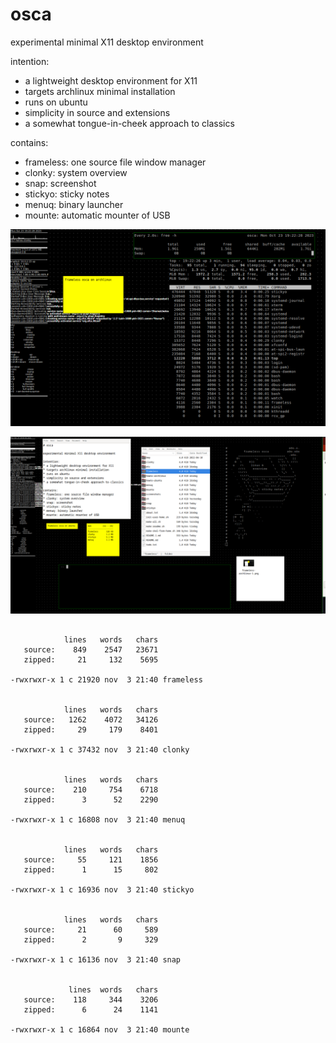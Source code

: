 # osca

experimental minimal X11 desktop environment

intention:
* a lightweight desktop environment for X11
* targets archlinux minimal installation
* runs on ubuntu
* simplicity in source and extensions
* a somewhat tongue-in-cheek approach to classics

contains:
* frameless: one source file window manager
* clonky: system overview
* snap: screenshot
* stickyo: sticky notes
* menuq: binary launcher
* mounte: automatic mounter of USB


![screenshot 1](screenshots/frameless-archlinux-1.png)


![screenshot 2](screenshots/frameless-ubuntu-1.png)


```

            lines   words   chars
   source:    849    2547   23671
   zipped:     21     132    5695

-rwxrwxr-x 1 c 21920 nov  3 21:40 frameless


            lines   words   chars
   source:   1262    4072   34126
   zipped:     29     179    8401

-rwxrwxr-x 1 c 37432 nov  3 21:40 clonky


            lines   words   chars
   source:    210     754    6718
   zipped:      3      52    2290

-rwxrwxr-x 1 c 16808 nov  3 21:40 menuq


            lines   words   chars
   source:     55     121    1856
   zipped:      1      15     802

-rwxrwxr-x 1 c 16936 nov  3 21:40 stickyo


            lines   words   chars
   source:     21      60     589
   zipped:      2       9     329

-rwxrwxr-x 1 c 16136 nov  3 21:40 snap


             lines  words   chars
   source:    118     344    3206
   zipped:      6      24    1141

-rwxrwxr-x 1 c 16864 nov  3 21:40 mounte

```
